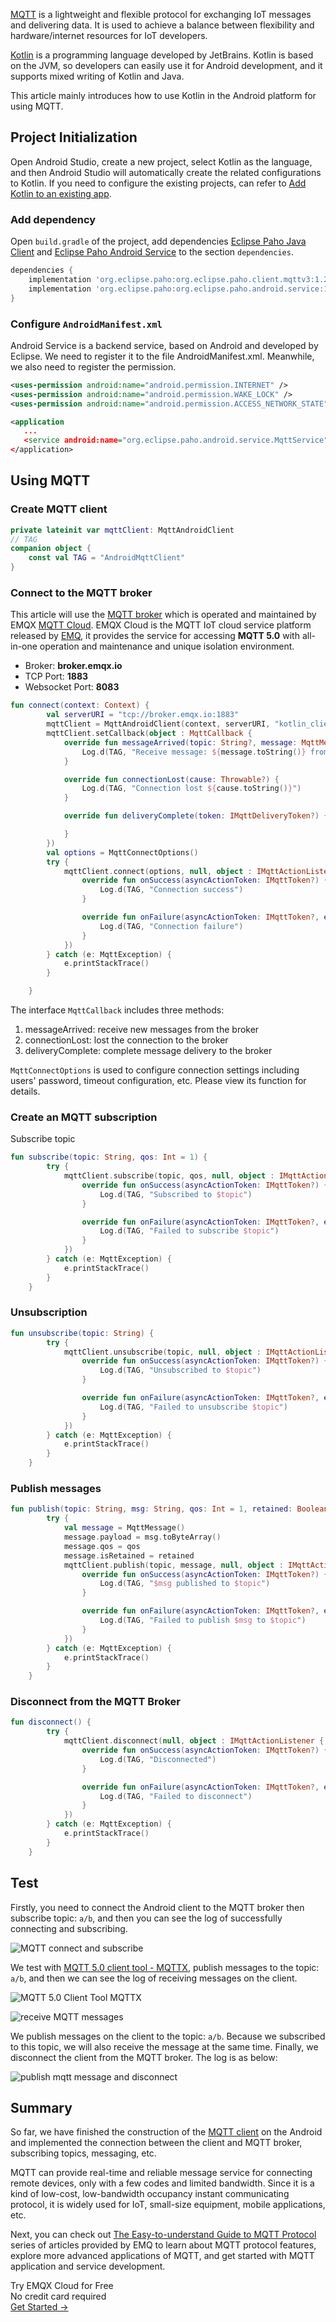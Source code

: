 [MQTT](https://www.emqx.com/en/blog/the-easiest-guide-to-getting-started-with-mqtt) is a lightweight and flexible protocol for exchanging IoT messages and delivering data. It is used to achieve a balance between flexibility and hardware/internet resources for IoT developers.

[Kotlin](https://kotlinlang.org/) is a programming language developed by  JetBrains. Kotlin is based on the JVM, so developers can easily use it for Android development, and it supports mixed writing of Kotlin and Java.

This article mainly introduces how to use Kotlin in the Android platform for using MQTT.

## Project Initialization

Open Android Studio, create a new project, select Kotlin as the language, and then Android Studio will automatically create the related configurations to Kotlin. If you need to configure the existing projects, can refer to [Add Kotlin to an existing app](https://developer.android.com/kotlin/add-kotlin).

### Add dependency

Open `build.gradle` of the project, add dependencies [Eclipse Paho Java Client](https://www.eclipse.org/paho/clients/java/) and [Eclipse Paho Android Service](https://www.eclipse.org/paho/clients/android/) to the section `dependencies`.

```groovy
dependencies {
    implementation 'org.eclipse.paho:org.eclipse.paho.client.mqttv3:1.2.4'
    implementation 'org.eclipse.paho:org.eclipse.paho.android.service:1.1.1' 
}
```

### Configure `AndroidManifest.xml`

Android Service is a backend service, based on Android and developed by Eclipse. We need to register it to the file AndroidManifest.xml. Meanwhile, we also need to register the permission.  

```xml
<uses-permission android:name="android.permission.INTERNET" />
<uses-permission android:name="android.permission.WAKE_LOCK" />
<uses-permission android:name="android.permission.ACCESS_NETWORK_STATE" />

<application
   ...
   <service android:name="org.eclipse.paho.android.service.MqttService" />
</application>

```

## Using MQTT

### Create MQTT client

```kotlin
private lateinit var mqttClient: MqttAndroidClient
// TAG
companion object {
    const val TAG = "AndroidMqttClient"
}
```

### Connect to the MQTT broker

This article will use the [MQTT broker](https://www.emqx.com/en/mqtt/public-mqtt5-broker) which is operated and maintained by EMQX [MQTT Cloud](https://www.emqx.com/en/cloud). EMQX Cloud is the MQTT IoT cloud service platform released by [EMQ](https://www.emqx.com/en), it provides the service for accessing **MQTT 5.0** with all-in-one operation and maintenance and unique isolation environment.

- Broker: **broker.emqx.io**
- TCP Port: **1883**
- Websocket Port: **8083**

```kotlin
fun connect(context: Context) {
        val serverURI = "tcp://broker.emqx.io:1883"
        mqttClient = MqttAndroidClient(context, serverURI, "kotlin_client")
        mqttClient.setCallback(object : MqttCallback {
            override fun messageArrived(topic: String?, message: MqttMessage?) {
                Log.d(TAG, "Receive message: ${message.toString()} from topic: $topic")
            }

            override fun connectionLost(cause: Throwable?) {
                Log.d(TAG, "Connection lost ${cause.toString()}")
            }

            override fun deliveryComplete(token: IMqttDeliveryToken?) {

            }
        })
        val options = MqttConnectOptions()
        try {
            mqttClient.connect(options, null, object : IMqttActionListener {
                override fun onSuccess(asyncActionToken: IMqttToken?) {
                    Log.d(TAG, "Connection success")
                }

                override fun onFailure(asyncActionToken: IMqttToken?, exception: Throwable?) {
                    Log.d(TAG, "Connection failure")
                }
            })
        } catch (e: MqttException) {
            e.printStackTrace()
        }

    }
```

The interface `MqttCallback` includes three methods:

1. messageArrived: receive new messages from the broker
2. connectionLost: lost the connection to the broker
3. deliveryComplete: complete message delivery to the broker

`MqttConnectOptions` is used to configure connection settings including users' password, timeout configuration, etc. Please view its function for details.

### Create an MQTT subscription

Subscribe topic

```kotlin
fun subscribe(topic: String, qos: Int = 1) {
        try {
            mqttClient.subscribe(topic, qos, null, object : IMqttActionListener {
                override fun onSuccess(asyncActionToken: IMqttToken?) {
                    Log.d(TAG, "Subscribed to $topic")
                }

                override fun onFailure(asyncActionToken: IMqttToken?, exception: Throwable?) {
                    Log.d(TAG, "Failed to subscribe $topic")
                }
            })
        } catch (e: MqttException) {
            e.printStackTrace()
        }
    }
```

### Unsubscription

```kotlin
fun unsubscribe(topic: String) {
        try {
            mqttClient.unsubscribe(topic, null, object : IMqttActionListener {
                override fun onSuccess(asyncActionToken: IMqttToken?) {
                    Log.d(TAG, "Unsubscribed to $topic")
                }

                override fun onFailure(asyncActionToken: IMqttToken?, exception: Throwable?) {
                    Log.d(TAG, "Failed to unsubscribe $topic")
                }
            })
        } catch (e: MqttException) {
            e.printStackTrace()
        }
    }
```

### Publish messages

```kotlin
fun publish(topic: String, msg: String, qos: Int = 1, retained: Boolean = false) {
        try {
            val message = MqttMessage()
            message.payload = msg.toByteArray()
            message.qos = qos
            message.isRetained = retained
            mqttClient.publish(topic, message, null, object : IMqttActionListener {
                override fun onSuccess(asyncActionToken: IMqttToken?) {
                    Log.d(TAG, "$msg published to $topic")
                }

                override fun onFailure(asyncActionToken: IMqttToken?, exception: Throwable?) {
                    Log.d(TAG, "Failed to publish $msg to $topic")
                }
            })
        } catch (e: MqttException) {
            e.printStackTrace()
        }
    }
```

###  Disconnect from the MQTT Broker

```kotlin
fun disconnect() {
        try {
            mqttClient.disconnect(null, object : IMqttActionListener {
                override fun onSuccess(asyncActionToken: IMqttToken?) {
                    Log.d(TAG, "Disconnected")
                }

                override fun onFailure(asyncActionToken: IMqttToken?, exception: Throwable?) {
                    Log.d(TAG, "Failed to disconnect")
                }
            })
        } catch (e: MqttException) {
            e.printStackTrace()
        }
    }
```

## Test

Firstly, you need to connect the Android client to the MQTT broker then subscribe topic: `a/b`, and then you can see the log of successfully connecting and subscribing.

![MQTT connect and subscribe](https://assets.emqx.com/images/7711763b664ee9c6f0860b50bb0934c4.png)

We test with [MQTT 5.0 client tool - MQTTX](https://mqttx.app), publish messages to the topic: `a/b`, and then we can see the log of receiving messages on the client.

![MQTT 5.0 Client Tool  MQTTX](https://assets.emqx.com/images/041917427b461f7d633faf3ff205b69d.png)

![receive MQTT messages](https://assets.emqx.com/images/8451743b47f3e31fbb87377dcc0111d5.png)

We publish messages on the client to the topic: `a/b`. Because we subscribed to this topic, we will also receive the message at the same time. Finally, we disconnect the client from the MQTT broker. The log is as below: 

![publish mqtt message and disconnect](https://assets.emqx.com/images/150e861f4c2375ab938adf4dd01e7ab6.png)


## Summary

So far, we have finished the construction of the [MQTT client](https://www.emqx.com/en/mqtt-client-sdk) on the Android and implemented the connection between the client and MQTT broker, subscribing topics, messaging, etc.

MQTT can provide real-time and reliable message service for connecting remote devices, only with a few codes and limited bandwidth. Since it is a kind of low-cost, low-bandwidth occupancy instant communicating protocol, it is widely used for IoT, small-size equipment, mobile applications, etc.

Next, you can check out [The Easy-to-understand Guide to MQTT Protocol](https://www.emqx.com/en/mqtt-guide) series of articles provided by EMQ to learn about MQTT protocol features, explore more advanced applications of MQTT, and get started with MQTT application and service development.


<section class="promotion">
    <div>
        Try EMQX Cloud for Free
        <div class="is-size-14 is-text-normal has-text-weight-normal">No credit card required</div>
    </div>
    <a href="https://accounts.emqx.com/signup?continue=https://cloud-intl.emqx.com/console/deployments/0?oper=new" class="button is-gradient px-5">Get Started →</a>
</section>
